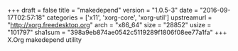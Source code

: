 +++
draft = false
title = "makedepend"
version = "1.0.5-3"
date = "2016-09-17T02:57:18"
categories = ['x11', 'xorg-core', 'xorg-util']
upstreamurl = "http://xorg.freedesktop.org"
arch = "x86_64"
size = "28852"
usize = "101797"
sha1sum = "398a9eb874ae0542c5119289f1806f08ee77a1fa"
+++
X.Org makedepend utility